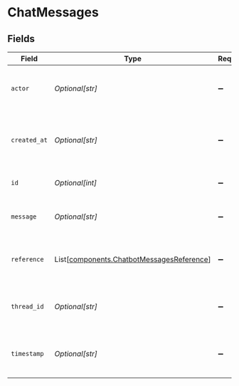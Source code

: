 # ChatMessages


## Fields

| Field                                                                                            | Type                                                                                             | Required                                                                                         | Description                                                                                      | Example                                                                                          |
| ------------------------------------------------------------------------------------------------ | ------------------------------------------------------------------------------------------------ | ------------------------------------------------------------------------------------------------ | ------------------------------------------------------------------------------------------------ | ------------------------------------------------------------------------------------------------ |
| `actor`                                                                                          | *Optional[str]*                                                                                  | :heavy_minus_sign:                                                                               | The actor of the message, either USER or AI                                                      | USER                                                                                             |
| `created_at`                                                                                     | *Optional[str]*                                                                                  | :heavy_minus_sign:                                                                               | The timestamp when the message was created                                                       | 2024-05-20T06:46:09.010233+00:00                                                                 |
| `id`                                                                                             | *Optional[int]*                                                                                  | :heavy_minus_sign:                                                                               | The ID of the message                                                                            | 461                                                                                              |
| `message`                                                                                        | *Optional[str]*                                                                                  | :heavy_minus_sign:                                                                               | The content of the message                                                                       | hi                                                                                               |
| `reference`                                                                                      | List[[components.ChatbotMessagesReference](../../models/components/chatbotmessagesreference.md)] | :heavy_minus_sign:                                                                               | The list of references associated with the interaction                                           |                                                                                                  |
| `thread_id`                                                                                      | *Optional[str]*                                                                                  | :heavy_minus_sign:                                                                               | The ID of the thread the message belongs to                                                      | 7c621be0-96d8-4ecc-9149-74d0ff94f106                                                             |
| `timestamp`                                                                                      | *Optional[str]*                                                                                  | :heavy_minus_sign:                                                                               | The timestamp of the message, if available                                                       | <nil>                                                                                            |